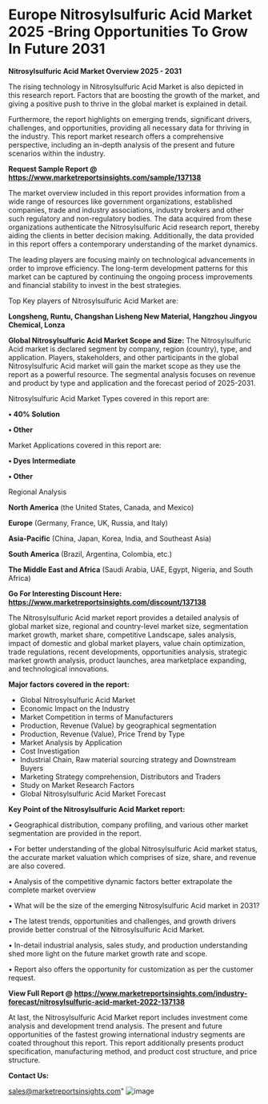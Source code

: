 # Europe Nitrosylsulfuric Acid Market 2025 -Bring Opportunities To Grow In Future 2031

<Strong> Nitrosylsulfuric Acid Market Overview 2025 - 2031</strong>

The rising technology in Nitrosylsulfuric Acid Market is also depicted in this research report. Factors that are boosting the growth of the market, and giving a positive push to thrive in the global market is explained in detail.

Furthermore, the report highlights on emerging trends, significant drivers, challenges, and opportunities, providing all necessary data for thriving in the industry. This report market research offers a comprehensive perspective, including an in-depth analysis of the present and future scenarios within the industry.

<strong>Request Sample Report @ <a href=https://www.marketreportsinsights.com/sample/137138>https://www.marketreportsinsights.com/sample/137138</a></strong>

The market overview included in this report provides information from a wide range of resources like government organizations, established companies, trade and industry associations, industry brokers and other such regulatory and non-regulatory bodies. The data acquired from these organizations authenticate the Nitrosylsulfuric Acid research report, thereby aiding the clients in better decision making. Additionally, the data provided in this report offers a contemporary understanding of the market dynamics.

The leading players are focusing mainly on technological advancements in order to improve efficiency. The long-term development patterns for this market can be captured by continuing the ongoing process improvements and financial stability to invest in the best strategies.

Top Key players of Nitrosylsulfuric Acid Market are:

<strong>Longsheng, Runtu, Changshan Lisheng New Material, Hangzhou Jingyou Chemical, Lonza</strong>

<strong><b>Global Nitrosylsulfuric Acid Market Scope and Size:</b></strong>
The Nitrosylsulfuric Acid market is declared segment by company, region (country), type, and application. Players, stakeholders, and other participants in the global Nitrosylsulfuric Acid market will gain the market scope as they use the report as a powerful resource. The segmental analysis focuses on revenue and product by type and application and the forecast period of 2025-2031.

Nitrosylsulfuric Acid Market Types covered in this report are:

<strong>• 40% Solution

• Other</strong>

Market Applications covered in this report are:

<strong>• Dyes Intermediate

• Other</strong> 

Regional Analysis

<strong>North America</strong> (the United States, Canada, and Mexico)

<strong>Europe</strong> (Germany, France, UK, Russia, and Italy)

<strong>Asia-Pacific</strong> (China, Japan, Korea, India, and Southeast Asia)

<strong>South America</strong> (Brazil, Argentina, Colombia, etc.)

<strong>The Middle East and Africa</strong> (Saudi Arabia, UAE, Egypt, Nigeria, and South Africa)

<strong>Go For Interesting Discount Here: <a href=https://www.marketreportsinsights.com/discount/137138>https://www.marketreportsinsights.com/discount/137138</a></strong>

The Nitrosylsulfuric Acid market report provides a detailed analysis of global market size, regional and country-level market size, segmentation market growth, market share, competitive Landscape, sales analysis, impact of domestic and global market players, value chain optimization, trade regulations, recent developments, opportunities analysis, strategic market growth analysis, product launches, area marketplace expanding, and technological innovations.

<strong><b>Major factors covered in the report:</b></strong>
<ul>
  <li>Global Nitrosylsulfuric Acid Market </li>
  <li>Economic Impact on the Industry</li>
  <li>Market Competition in terms of Manufacturers</li>
  <li>Production, Revenue (Value) by geographical segmentation</li>
  <li>Production, Revenue (Value), Price Trend by Type</li>
  <li>Market Analysis by Application</li>
  <li>Cost Investigation</li>
  <li>Industrial Chain, Raw material sourcing strategy and Downstream Buyers</li>
  <li>Marketing Strategy comprehension, Distributors and Traders</li>
  <li>Study on Market Research Factors</li>
  <li>Global Nitrosylsulfuric Acid Market Forecast</li>
</ul>

<strong><b>Key Point of the Nitrosylsulfuric Acid Market report:</b></strong>

• Geographical distribution, company profiling, and various other market segmentation are provided in the report.

• For better understanding of the global Nitrosylsulfuric Acid market status, the accurate market valuation which comprises of size, share, and revenue are also covered.

• Analysis of the competitive dynamic factors better extrapolate the complete market overview

• What will be the size of the emerging Nitrosylsulfuric Acid market in 2031?

• The latest trends, opportunities and challenges, and growth drivers provide better construal of the Nitrosylsulfuric Acid Market.

• In-detail industrial analysis, sales study, and production understanding shed more light on the future market growth rate and scope.

• Report also offers the opportunity for customization as per the customer request.

<strong><b>View Full Report @ <a href=https://www.marketreportsinsights.com/industry-forecast/nitrosylsulfuric-acid-market-2022-137138>https://www.marketreportsinsights.com/industry-forecast/nitrosylsulfuric-acid-market-2022-137138</a></b></strong>


At last, the Nitrosylsulfuric Acid Market report includes investment come analysis and development trend analysis. The present and future opportunities of the fastest growing international industry segments are coated throughout this report. This report additionally presents product specification, manufacturing method, and product cost structure, and price structure.

<strong>Contact Us:</strong>

sales@marketreportsinsights.com"
![image](https://github.com/user-attachments/assets/9ac0901a-1a1b-4233-abbb-bd718e0f412a)
